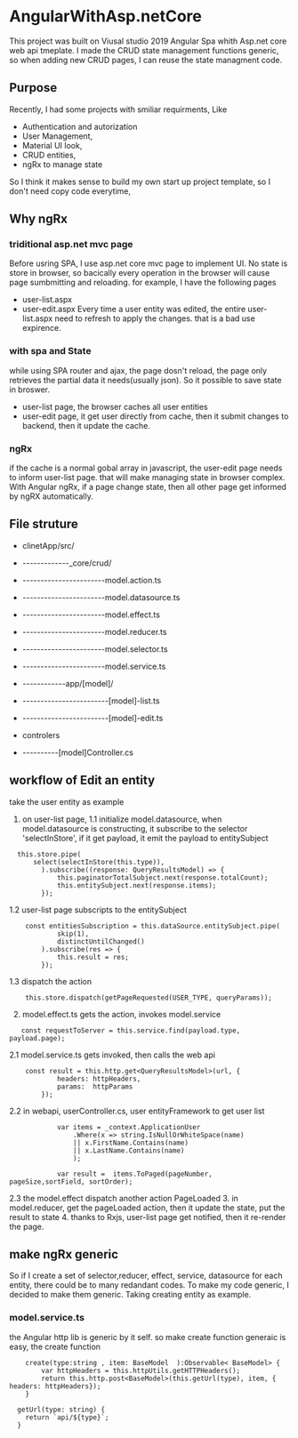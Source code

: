 # AngularWithAsp.netCore
This project was built on Viusal studio 2019 Angular Spa whith Asp.net core web api tmeplate.
I made the CRUD state management functions generic, so when adding new CRUD pages, I can reuse the state managment code. 
## Purpose 
Recently, I had some projects with smiliar requirments,  Like 
- Authentication and autorization
- User Management, 
- Material UI look,
- CRUD entities,
- ngRx to manage state

So I think it makes sense to build my own start up project template, so I don't need copy code everytime, 

## Why ngRx
### triditional asp.net mvc page
Before usring SPA, I use asp.net core mvc page to implement UI. No state is store in browser, so bacically every operation in the browser will cause page sumbmitting and reloading.
for example, I have the following pages
- user-list.aspx
- user-edit.aspx
Every time a user entity was edited, the entire user-list.aspx need to refresh to apply the changes. that is a bad use expirence.

### with spa and State
while using SPA router and ajax, the page dosn't reload, the page only retrieves the partial data it needs(usually json). So it possible to save state in broswer.
- user-list page, the browser caches all user entities
- user-edit page, it get user directly from cache, then it submit changes to backend, then it update the cache.

### ngRx
if the cache is a normal gobal array in javascript, the user-edit page needs to inform user-list page. that will make managing state in browser complex. With Angular ngRx, if a page change state, then all other page get informed by ngRX automatically.
## File struture 

- clinetApp/src/
- -------------_core/crud/
- -----------------------model.action.ts
- -----------------------model.datasource.ts
- -----------------------model.effect.ts
- -----------------------model.reducer.ts
- -----------------------model.selector.ts
- -----------------------model.service.ts
- ------------app/[model]/
- ------------------------[model]-list.ts
- ------------------------[model]-edit.ts

- controlers
- ----------[model]Controller.cs

## workflow of Edit an entity
take the user entity as example
1. on user-list page, 
1.1 initialize model.datasource, when model.datasource is constructing, it subscribe to the selector 'selectInStore', if it get payload, it emit the payload to entitySubject
```
  this.store.pipe(
      select(selectInStore(this.type)),
		).subscribe((response: QueryResultsModel) => {
			this.paginatorTotalSubject.next(response.totalCount);
			this.entitySubject.next(response.items);
		});
```
1.2 user-list page subscripts to the entitySubject 
```
	const entitiesSubscription = this.dataSource.entitySubject.pipe(
			skip(1),
			distinctUntilChanged()
		).subscribe(res => {
			this.result = res;
		});
```
1.3 dispatch the action 
```
    this.store.dispatch(getPageRequested(USER_TYPE, queryParams));
```

2. model.effect.ts gets the action, invokes model.service
```
   const requestToServer = this.service.find(payload.type, payload.page);
```
2.1 model.service.ts gets invoked, then calls the web api
```
	const result = this.http.get<QueryResultsModel>(url, {
			headers: httpHeaders,
			params:  httpParams
		});
```
2.2 in webapi, userController.cs, user entityFramework to get user list
```
            var items = _context.ApplicationUser 
                .Where(x => string.IsNullOrWhiteSpace(name) 
                || x.FirstName.Contains(name)
                || x.LastName.Contains(name)
                );

            var result =  items.ToPaged(pageNumber, pageSize,sortField, sortOrder);
```
2.3 the model.effect dispatch another action PageLoaded
3. in model.reducer, get the pageLoaded action, then it update the state, put the result to state
4. thanks to Rxjs, user-list page get notified, then it re-render the page.

## make ngRx generic
So if I create a set of selector,reducer, effect, service, datasource for each entity, there could be to many redandant codes.
To make my code generic, I decided to make them generic.
Taking creating entity as example.
### model.service.ts
the Angular http lib is generic by it self. so make create function generaic is easy,  the create function
```
	create(type:string , item: BaseModel  ):Observable< BaseModel> {
		var httpHeaders = this.httpUtils.getHTTPHeaders();
		return this.http.post<BaseModel>(this.getUrl(type), item, { headers: httpHeaders});
	}
```
```
  getUrl(type: string) {
    return `api/${type}`;
  }
```
